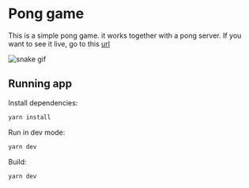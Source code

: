 # Pong game

This is a simple pong game. it works together with a pong server. If you want to see it live, go to this [url](http://www.students.ic.unicamp.br/~ra146446/)

![snake gif](screenshot.gif)

## Running app

Install dependencies:

```sh
yarn install
```

Run in dev mode:

```sh
yarn dev
```

Build:

```sh
yarn dev
```
